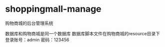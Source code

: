 # shoppingmall-manage
购物商城的后台管理系统

数据库和购物商城是同一个数据库 数据库脚本文件在购物商城的resource目录下<br/>
登录账号：admin  密码：123456

